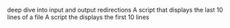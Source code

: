 deep dive into input and output redirections
A script that displays the last 10 lines of a file
A script the displays the first 10 lines
